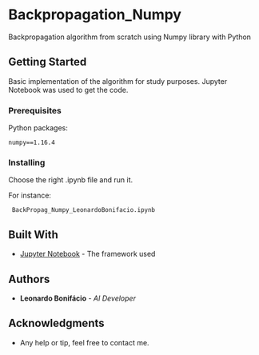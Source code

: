 # Backpropagation_Numpy

Backpropagation algorithm from scratch using Numpy library with Python

## Getting Started

Basic implementation of the algorithm for study purposes. Jupyter Notebook was used to get the code.

### Prerequisites

Python packages:

```
numpy==1.16.4
```

### Installing

Choose the right .ipynb file and run it.

For instance:
```
 BackPropag_Numpy_LeonardoBonifacio.ipynb
```

## Built With

* [Jupyter Notebook](https://jupyter.org/) - The framework used


## Authors

* **Leonardo Bonifácio** - *AI Developer*


## Acknowledgments

* Any help or tip, feel free to contact me.
